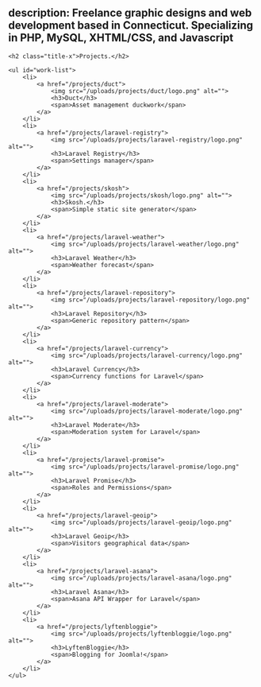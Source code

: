 description: Freelance graphic designs and web development based in Connecticut. Specializing in PHP, MySQL, XHTML/CSS, and Javascript
----
<div class="wrapper">

    <h2 class="title-x">Projects.</h2>

    <ul id="work-list">
        <li>
            <a href="/projects/duct">
                <img src="/uploads/projects/duct/logo.png" alt="">
                <h3>Duct</h3>
                <span>Asset management duckwork</span>
            </a>
        </li>
        <li>
            <a href="/projects/laravel-registry">
                <img src="/uploads/projects/laravel-registry/logo.png" alt="">
                <h3>Laravel Registry</h3>
                <span>Settings manager</span>
            </a>
        </li>
        <li>
            <a href="/projects/skosh">
                <img src="/uploads/projects/skosh/logo.png" alt="">
                <h3>Skosh.</h3>
                <span>Simple static site generator</span>
            </a>
        </li>
        <li>
            <a href="/projects/laravel-weather">
                <img src="/uploads/projects/laravel-weather/logo.png" alt="">
                <h3>Laravel Weather</h3>
                <span>Weather forecast</span>
            </a>
        </li>
        <li>
            <a href="/projects/laravel-repository">
                <img src="/uploads/projects/laravel-repository/logo.png" alt="">
                <h3>Laravel Repository</h3>
                <span>Generic repository pattern</span>
            </a>
        </li>
        <li>
            <a href="/projects/laravel-currency">
                <img src="/uploads/projects/laravel-currency/logo.png" alt="">
                <h3>Laravel Currency</h3>
                <span>Currency functions for Laravel</span>
            </a>
        </li>
        <li>
            <a href="/projects/laravel-moderate">
                <img src="/uploads/projects/laravel-moderate/logo.png" alt="">
                <h3>Laravel Moderate</h3>
                <span>Moderation system for Laravel</span>
            </a>
        </li>
        <li>
            <a href="/projects/laravel-promise">
                <img src="/uploads/projects/laravel-promise/logo.png" alt="">
                <h3>Laravel Promise</h3>
                <span>Roles and Permissions</span>
            </a>
        </li>
        <li>
            <a href="/projects/laravel-geoip">
                <img src="/uploads/projects/laravel-geoip/logo.png" alt="">
                <h3>Laravel Geoip</h3>
                <span>Visitors geographical data</span>
            </a>
        </li>
        <li>
            <a href="/projects/laravel-asana">
                <img src="/uploads/projects/laravel-asana/logo.png" alt="">
                <h3>Laravel Asana</h3>
                <span>Asana API Wrapper for Laravel</span>
            </a>
        </li>
        <li>
            <a href="/projects/lyftenbloggie">
                <img src="/uploads/projects/lyftenbloggie/logo.png" alt="">
                <h3>LyftenBloggie</h3>
                <span>Blogging for Joomla!</span>
            </a>
        </li>
    </ul>

</div>

